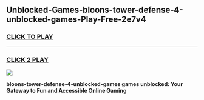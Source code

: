 
## Unblocked-Games-bloons-tower-defense-4-unblocked-games-Play-Free-2e7v4
<h3>
<a href="https://premium76.site?title=bloons-tower-defense-4-unblocked-games&ref=17A">CLICK TO PLAY</a></h3>
<hr>

<h3>
<a href="https://premium76.site?title=bloons-tower-defense-4-unblocked-games&ref=17A">CLICK 2 PLAY</a>
  
</h3>

<a href="https://premium76.site?title=bloons-tower-defense-4-unblocked-games&ref=17A"><img src="https://clearcache.store/games.png"></a>


**bloons-tower-defense-4-unblocked-games games unblocked: Your Gateway to Fun and Accessible Online Gaming**
